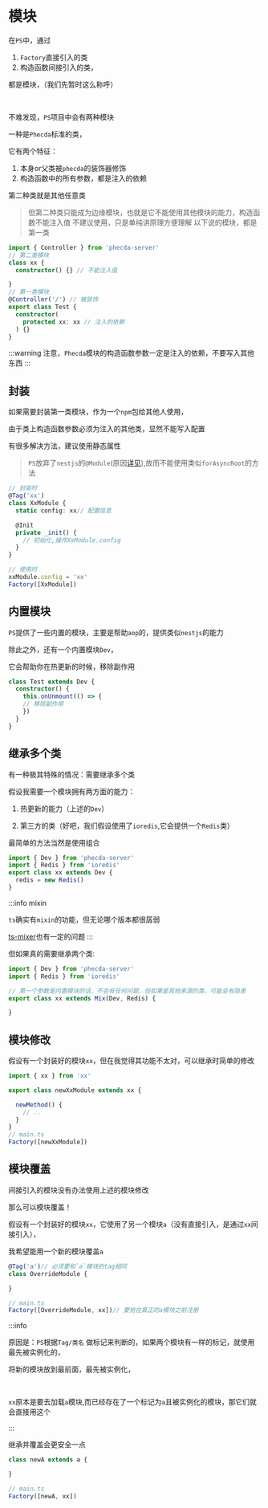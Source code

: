 # 模块

在`PS`中，通过
1. `Factory`直接引入的类
2. 构造函数间接引入的类，

都是模块，（我们先暂时这么称呼）

<br>

不难发现，`PS`项目中会有两种模块

一种是`Phecda`标准的类，

它有两个特征：

1. 本身or父类被`phecda`的装饰器修饰
2. 构造函数中的所有参数，都是注入的依赖

第二种类就是其他任意类

> 但第二种类只能成为边缘模块，也就是它不能使用其他模块的能力，构造函数不能注入值
> 不建议使用，只是单纯讲原理方便理解
> 以下说的模块，都是第一类

```ts
import { Controller } from 'phecda-server'
// 第二类模块
class xx {
  constructor() {} // 不能注入值

}
// 第一类模块
@Controller('/') // 被装饰
export class Test {
  constructor(
    protected xx: xx // 注入的依赖
  ) {}
}
```

:::warning 
注意，`Phecda`模块的构造函数参数一定是注入的依赖，不要写入其他东西
:::

## 封装
如果需要封装第一类模块，作为一个`npm`包给其他人使用，

由于类上构造函数参数必须为注入的其他类，显然不能写入配置

有很多解决方法，建议使用静态属性

> `PS`放弃了`nestjs`的`@Module`(原因[详见](./other/compare.md)),故而不能使用类似`forAsyncRoot`的方法
```ts
// 封装时
@Tag('xx')
class XxModule {
  static config: xx// 配置信息

  @Init
  private _init() {
    // 初始化,操作XxModule.config
  }
}

// 使用时
xxModule.config = 'xx'
Factory([XxModule])
```

## 内置模块
`PS`提供了一些内置的模块，主要是帮助`aop`的，提供类似`nestjs`的能力

除此之外，还有一个内置模块`Dev`，

它会帮助你在热更新的时候，移除副作用
```ts
class Test extends Dev {
  constructor() {
    this.onUnmount(() => {
    // 移除副作用
    })
  }
}
```



## 继承多个类

有一种极其特殊的情况：需要继承多个类

假设我需要一个模块拥有两方面的能力：

1. 热更新的能力（上述的`Dev`）

2. 第三方的类（好吧，我们假设使用了`ioredis`,它会提供一个`Redis`类）

最简单的方法当然是使用组合

```ts
import { Dev } from 'phecda-server'
import { Redis } from 'ioredis'
export class xx extends Dev {
  redis = new Redis()
}
```
:::info mixin


`ts`确实有`mixin`的功能，但无论哪个版本都很孱弱

[ts-mixer](https://github.com/tannerntannern/ts-mixer/tree/master)也有一定的问题
:::

但如果真的需要继承两个类:

```ts
import { Dev } from 'phecda-server'
import { Redis } from 'ioredis'

// 第一个参数是内置模块的话，不会有任何问题，但如果是其他来源的类，可能会有隐患
export class xx extends Mix(Dev, Redis) {

}
```


## 模块修改
假设有一个封装好的模块`xx`，但在我觉得其功能不太对，可以继承时简单的修改
```ts
import { xx } from 'xx'

export class newXxModule extends xx {

  newMethod() {
    // ..
  }
}
// main.ts
Factory([newXxModule])
```

## 模块覆盖


间接引入的模块没有办法使用上述的模块修改

那么可以模块覆盖！

假设有一个封装好的模块`xx`，它使用了另一个模块`a`（没有直接引入，是通过`xx`间接引入），

我希望能用一个新的模块覆盖`a`
```ts
@Tag('a')// 必须要和`a`模块的tag相同
class OverrideModule {

}

// main.ts
Factory([OverrideModule, xx])// 要抢在真正的a模块之前注册
```
:::info 

原因是：`PS`根据`Tag/类名` 做标记来判断的，如果两个模块有一样的标记，就使用最先被实例化的，

将新的模块放到最前面，最先被实例化，

<br>

`xx`原本是要去加载`a`模块,而已经存在了一个标记为`a`且被实例化的模块，那它们就会直接用这个

:::

继承并覆盖会更安全一点
```ts
class newA extends a {

}

// main.ts
Factory([newA, xx])
```